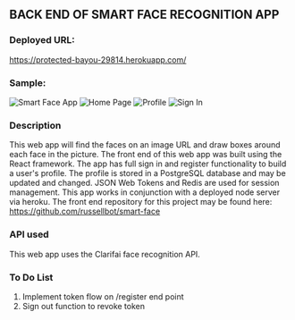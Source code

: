 ## BACK END OF SMART FACE RECOGNITION APP

### Deployed URL:

https://protected-bayou-29814.herokuapp.com/

### Sample:

![Smart Face App](https://github.com/russellbot/smart-face/blob/master/pictures/smartface.PNG?raw-true)
![Home Page](https://github.com/russellbot/smart-face/blob/master/pictures/homepage.PNG?raw-true)
![Profile](https://github.com/russellbot/smart-face/blob/master/pictures/profile.PNG?raw-true)
![Sign In](https://github.com/russellbot/smart-face/blob/master/pictures/signin.PNG?raw-true)

### Description

This web app will find the faces on an image URL and draw boxes around each face in the picture.  The front end of this web app was built using the React framework. The app has full sign in and register functionality to build a user's profile.  The profile is stored in a PostgreSQL database and may be updated and changed.  JSON Web Tokens and Redis are used for session management.  This app works in conjunction with a deployed node server via heroku. The front end repository for this project may be found here: https://github.com/russellbot/smart-face

### API used

This web app uses the Clarifai face recognition API.

### To Do List

1. Implement token flow on /register end point
2. Sign out function to revoke token